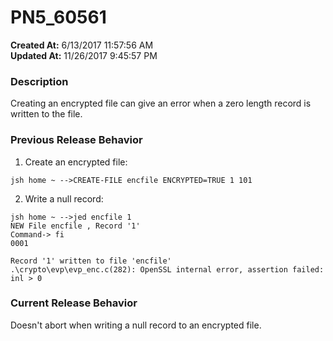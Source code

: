 # PN5_60561

**Created At:** 6/13/2017 11:57:56 AM  
**Updated At:** 11/26/2017 9:45:57 PM  


### Description

Creating an encrypted file can give an error when a zero length record is written to the file.



### Previous Release Behavior

1) Create an encrypted file:

```
jsh home ~ -->CREATE-FILE encfile ENCRYPTED=TRUE 1 101
```

2) Write a null record:

```
jsh home ~ -->jed encfile 1
NEW File encfile , Record '1'
Command-> fi
0001

Record '1' written to file 'encfile'
.\crypto\evp\evp_enc.c(282): OpenSSL internal error, assertion failed: inl > 0
```



### Current Release Behavior

Doesn't abort when writing a null record to an encrypted file.
